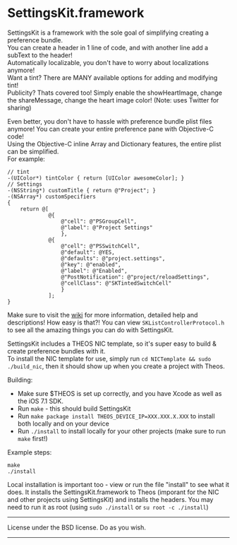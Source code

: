 SettingsKit.framework
==========================
SettingsKit is a framework with the sole goal of simplifying creating a preference bundle.  
You can create a header in 1 line of code, and with another line add a subText to the header!  
Automatically localizable, you don't have to worry about localizations anymore!  
Want a tint? There are MANY available options for adding and modifying tint!  
Publicity? Thats covered too! Simply enable the showHeartImage, change the shareMessage, change the heart image color! (Note: uses Twitter for sharing)   

Even better, you don't have to hassle with preference bundle plist files anymore! You can create your entire preference pane with Objective-C code!  
Using the Objective-C inline Array and Dictionary features, the entire plist can be simplified.  
For example:  

    // tint
    -(UIColor*) tintColor { return [UIColor awesomeColor]; }
    // Settings
    -(NSString*) customTitle { return @"Project"; }
    -(NSArray*) customSpecifiers
    {
        return @[
                 @{
                     @"cell": @"PSGroupCell",
                     @"label": @"Project Settings"
                     },
                 @{
                     @"cell": @"PSSwitchCell",
                     @"default": @YES,
                     @"defaults": @"project.settings",
                     @"key": @"enabled",
                     @"label": @"Enabled",
                     @"PostNotification": @"project/reloadSettings",
                     @"cellClass": @"SKTintedSwitchCell"
                     }
                 ];
    }

Make sure to visit the [wiki](https://github.com/mlnlover11/SettingsKit/wiki) for more information, detailed help and descriptions!
How easy is that?! You can view `SKListControllerProtocol.h` to see all the amazing things you can do with SettingsKit.

SettingsKit includes a THEOS NIC template, so it's super easy to build & create preference bundles with it.  
To install the NIC template for use, simply run `cd NICTemplate && sudo ./build_nic`, then it should show up when you create a project with Theos.

Building:
 - Make sure $THEOS is set up correctly, and you have Xcode as well as the iOS 7.1 SDK.
 - Run `make` - this should build SettingsKit
 - Run `make package install THEOS_DEVICE_IP=XXX.XXX.X.XXX` to install both locally and on your device
 - Run `./install` to install locally for your other projects (make sure to run `make` first!)

Example steps:

    make
    ./install
 
Local installation is important too - view or run the file "install" to see what it does. It installs the SettingsKit.framework to Theos (imporant for the NIC and other projects using SettingsKit) and installs the headers. You may need to run it as root (using `sudo ./install` or `su root -c ./install`)

----------------------------------------------------------------

License under the BSD license. Do as you wish.

----------------------------------------------------------------
